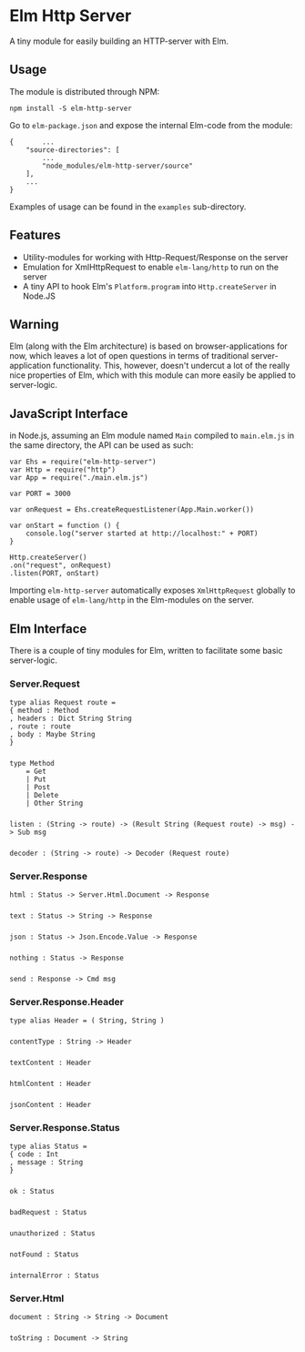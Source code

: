 # Elm Http Server
A tiny module for easily building an HTTP-server with Elm.

## Usage
The module is distributed through NPM:

`npm install -S elm-http-server`

Go to `elm-package.json` and expose the internal Elm-code from the module:


    {       ...
        "source-directories": [
            ...
            "node_modules/elm-http-server/source"
        ],
        ...
    }

Examples of usage can be found in the `examples` sub-directory.

## Features
- Utility-modules for working with Http-Request/Response on the server
- Emulation for XmlHttpRequest to enable `elm-lang/http` to run on the server
- A tiny API to hook Elm's `Platform.program` into `Http.createServer` in Node.JS

## Warning
Elm (along with the Elm architecture) is based on browser-applications for now, which leaves a lot of open questions in terms of traditional server-application functionality. This, however, doesn't undercut a lot of the really nice properties of Elm, which with this module can more easily be applied to server-logic.

## JavaScript Interface
in Node.js, assuming an Elm module named `Main` compiled to `main.elm.js` in the same directory, the API can be used as such:

    var Ehs = require("elm-http-server")
    var Http = require("http")
    var App = require("./main.elm.js")
    
    var PORT = 3000

    var onRequest = Ehs.createRequestListener(App.Main.worker())
    
    var onStart = function () {
        console.log("server started at http://localhost:" + PORT)
    }

    Http.createServer()
    .on("request", onRequest)
    .listen(PORT, onStart)

Importing `elm-http-server` automatically exposes `XmlHttpRequest` globally to enable usage of `elm-lang/http` in the Elm-modules on the server.

## Elm Interface
There is a couple of tiny modules for Elm, written to facilitate some basic server-logic.

### Server.Request
    type alias Request route =
    { method : Method
    , headers : Dict String String
    , route : route
    , body : Maybe String
    }
###
    type Method
        = Get
        | Put
        | Post
        | Delete
        | Other String
###
    listen : (String -> route) -> (Result String (Request route) -> msg) -> Sub msg
###
    decoder : (String -> route) -> Decoder (Request route)

### Server.Response
    html : Status -> Server.Html.Document -> Response
###
    text : Status -> String -> Response
###
    json : Status -> Json.Encode.Value -> Response
###
    nothing : Status -> Response
###
    send : Response -> Cmd msg

### Server.Response.Header
    type alias Header = ( String, String )
###
    contentType : String -> Header
###
    textContent : Header
###
    htmlContent : Header
###
    jsonContent : Header

### Server.Response.Status
    type alias Status =
    { code : Int
    , message : String
    }
###
    ok : Status
###
    badRequest : Status
###
    unauthorized : Status
###
    notFound : Status
###
    internalError : Status

### Server.Html
    document : String -> String -> Document
###
    toString : Document -> String
